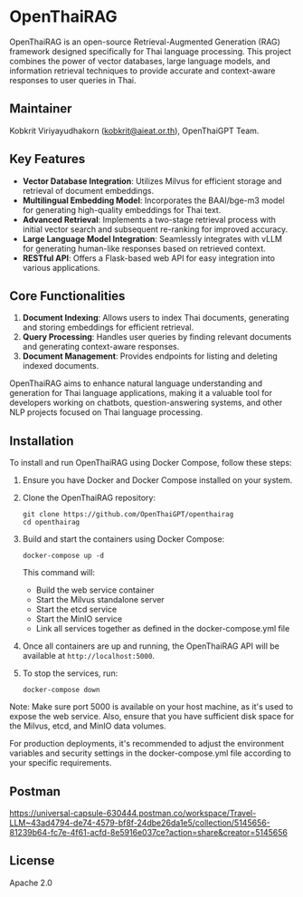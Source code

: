 # OpenThaiRAG
OpenThaiRAG is an open-source Retrieval-Augmented Generation (RAG) framework designed specifically for Thai language processing. This project combines the power of vector databases, large language models, and information retrieval techniques to provide accurate and context-aware responses to user queries in Thai.

## Maintainer
Kobkrit Viriyayudhakorn (kobkrit@aieat.or.th), OpenThaiGPT Team.

## Key Features

- **Vector Database Integration**: Utilizes Milvus for efficient storage and retrieval of document embeddings.
- **Multilingual Embedding Model**: Incorporates the BAAI/bge-m3 model for generating high-quality embeddings for Thai text.
- **Advanced Retrieval**: Implements a two-stage retrieval process with initial vector search and subsequent re-ranking for improved accuracy.
- **Large Language Model Integration**: Seamlessly integrates with vLLM for generating human-like responses based on retrieved context.
- **RESTful API**: Offers a Flask-based web API for easy integration into various applications.

## Core Functionalities

1. **Document Indexing**: Allows users to index Thai documents, generating and storing embeddings for efficient retrieval.
2. **Query Processing**: Handles user queries by finding relevant documents and generating context-aware responses.
3. **Document Management**: Provides endpoints for listing and deleting indexed documents.

OpenThaiRAG aims to enhance natural language understanding and generation for Thai language applications, making it a valuable tool for developers working on chatbots, question-answering systems, and other NLP projects focused on Thai language processing.

## Installation
To install and run OpenThaiRAG using Docker Compose, follow these steps:

1. Ensure you have Docker and Docker Compose installed on your system.

2. Clone the OpenThaiRAG repository:
   ```
   git clone https://github.com/OpenThaiGPT/openthairag
   cd openthairag
   ```

3. Build and start the containers using Docker Compose:
   ```
   docker-compose up -d
   ```

   This command will:
   - Build the web service container
   - Start the Milvus standalone server
   - Start the etcd service
   - Start the MinIO service
   - Link all services together as defined in the docker-compose.yml file

4. Once all containers are up and running, the OpenThaiRAG API will be available at `http://localhost:5000`.

5. To stop the services, run:
   ```
   docker-compose down
   ```

Note: Make sure port 5000 is available on your host machine, as it's used to expose the web service. Also, ensure that you have sufficient disk space for the Milvus, etcd, and MinIO data volumes.

For production deployments, it's recommended to adjust the environment variables and security settings in the docker-compose.yml file according to your specific requirements.

## Postman
https://universal-capsule-630444.postman.co/workspace/Travel-LLM~43ad4794-de74-4579-bf8f-24dbe26da1e5/collection/5145656-81239b64-fc7e-4f61-acfd-8e5916e037ce?action=share&creator=5145656

## License
Apache 2.0

